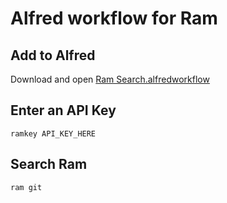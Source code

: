 # Alfred workflow for Ram

## Add to Alfred
Download and open [Ram Search.alfredworkflow](./Ram%20Search.alfredworkflow)

## Enter an API Key
`ramkey API_KEY_HERE`

## Search Ram
`ram git`
